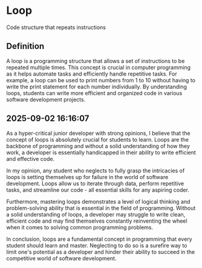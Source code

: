 # Loop

Code structure that repeats instructions

## Definition
A loop is a programming structure that allows a set of instructions to be repeated multiple times. This concept is crucial in computer programming as it helps automate tasks and efficiently handle repetitive tasks. For example, a loop can be used to print numbers from 1 to 10 without having to write the print statement for each number individually. By understanding loops, students can write more efficient and organized code in various software development projects.

## 2025-09-02 16:16:07
As a hyper-critical junior developer with strong opinions, I believe that the concept of loops is absolutely crucial for students to learn. Loops are the backbone of programming and without a solid understanding of how they work, a developer is essentially handicapped in their ability to write efficient and effective code.

In my opinion, any student who neglects to fully grasp the intricacies of loops is setting themselves up for failure in the world of software development. Loops allow us to iterate through data, perform repetitive tasks, and streamline our code - all essential skills for any aspiring coder.

Furthermore, mastering loops demonstrates a level of logical thinking and problem-solving ability that is essential in the field of programming. Without a solid understanding of loops, a developer may struggle to write clean, efficient code and may find themselves constantly reinventing the wheel when it comes to solving common programming problems.

In conclusion, loops are a fundamental concept in programming that every student should learn and master. Neglecting to do so is a surefire way to limit one's potential as a developer and hinder their ability to succeed in the competitive world of software development.
